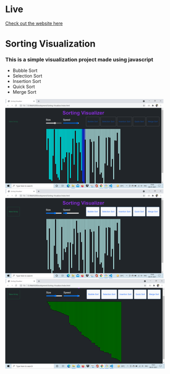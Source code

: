 
# Live

[Check out the website here](https://sortfy.netlify.app/)


# Sorting Visualization
### This is a simple visualization project made using javascript 
- Bubble Sort 
- Selection Sort
- Insertion Sort
- Quick Sort
- Merge Sort




<img src="img/img1.png" width="500"> <br/>
<img src="img/img2.png" width="500"> <br/>
<img src="img/img3.png"> <br/>
